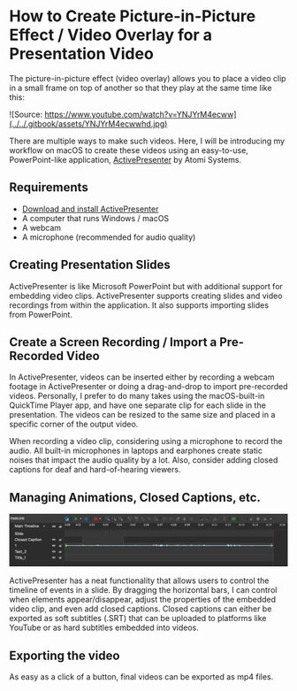 # How to Create Picture-in-Picture Effect / Video Overlay for a Presentation Video

The picture-in-picture effect (video overlay) allows you to place a video clip in a small frame on top of another so that they play at the same time like this:

![Source: https://www.youtube.com/watch?v=YNJYrM4ecww](../../.gitbook/assets/YNJYrM4ecwwhd.jpg)

There are multiple ways to make such videos. Here, I will be introducing my workflow on macOS to create these videos using an easy-to-use, PowerPoint-like application, [ActivePresenter](https://atomisystems.com/activepresenter/) by Atomi Systems.

## Requirements

* [Download and install ActivePresenter](https://atomisystems.com/download/)
* A computer that runs Windows /  macOS
* A webcam
* A microphone (recommended for audio quality)

## Creating Presentation Slides

ActivePresenter is like Microsoft PowerPoint but with additional support for embedding video clips. ActivePresenter supports creating slides and video recordings from within the application. It also supports importing slides from PowerPoint.

## Create a Screen Recording / Import a Pre-Recorded Video

In ActivePresenter, videos can be inserted either by recording a webcam footage in ActivePresenter or doing a drag-and-drop to import pre-recorded videos. Personally, I prefer to do many takes using the macOS-built-in QuickTime Player app, and have one separate clip for each slide in the presentation. The videos can be resized to the same size and placed in a specific corner of the output video.

When recording a video clip, considering using a microphone to record the audio. All built-in microphones in laptops and earphones create static noises that impact the audio quality by a lot. Also, consider adding closed captions for deaf and hard-of-hearing viewers.

## Managing Animations, Closed Captions, etc.

![](<../../.gitbook/assets/Screen Shot 2020-12-01 at 11.05.20 PM.png>)

ActivePresenter has a neat functionality that allows users to control the timeline of events in a slide. By dragging the horizontal bars, I can control when elements appear/disappear, adjust the properties of the embedded video clip, and even add closed captions. Closed captions can either be exported as soft subtitles (.SRT) that can be uploaded to platforms like YouTube or as hard subtitles embedded into videos.

## Exporting the video

As easy as a click of a button, final videos can be exported as mp4 files.

